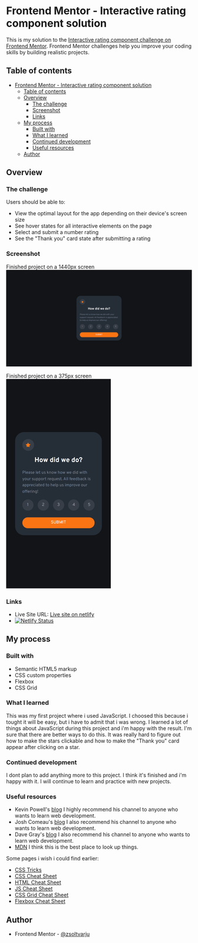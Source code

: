 # Frontend Mentor - Interactive rating component solution

This is my solution to the [Interactive rating component challenge on Frontend Mentor](https://www.frontendmentor.io/challenges/interactive-rating-component-koxpeBUmI). Frontend Mentor challenges help you improve your coding skills by building realistic projects. 

## Table of contents

- [Frontend Mentor - Interactive rating component solution](#frontend-mentor---interactive-rating-component-solution)
  - [Table of contents](#table-of-contents)
  - [Overview](#overview)
    - [The challenge](#the-challenge)
    - [Screenshot](#screenshot)
    - [Links](#links)
  - [My process](#my-process)
    - [Built with](#built-with)
    - [What I learned](#what-i-learned)
    - [Continued development](#continued-development)
    - [Useful resources](#useful-resources)
  - [Author](#author)


## Overview

### The challenge

Users should be able to:

- View the optimal layout for the app depending on their device's screen size
- See hover states for all interactive elements on the page
- Select and submit a number rating
- See the "Thank you" card state after submitting a rating

### Screenshot

Finished project on a 1440px screen
![Finished project on 1440px](solution/PC%20solution.png)

Finished project on a 375px screen
<br />
![Finished project on 375px](solution/Phone%20solution.png)

### Links

- Live Site URL: [Live site on netlify](http://127.0.0.1:5500/index.html)
- [![Netlify Status](https://api.netlify.com/api/v1/badges/fa56b805-d6ae-4386-84cf-deebde54582b/deploy-status)](https://app.netlify.com/sites/glittery-maamoul-e430b1/deploys)


## My process

### Built with

- Semantic HTML5 markup
- CSS custom properties
- Flexbox
- CSS Grid


### What I learned

This was my first project where i used JavaScript. I choosed this because i tought it will be easy, but i have to admit that i was wrong. I learned a lot of things about JavaScript during this project and i'm happy with the result. I'm sure that there are better ways to do this. It was really hard to figure out how to make the stars clickable and how to make the "Thank you" card appear after clicking on a star.


### Continued development

I dont plan to add anything more to this project. I think it's finished and i'm happy with it. I will continue to learn and practice with new projects.

### Useful resources

- Kevin Powell's  [blog](https://www.kevinpowell.co/) I highly recommend his channel to anyone who wants to learn web development.
- Josh Comeau's [blog](https://www.joshwcomeau.com/) I also recommend his channel to anyone who wants to learn web development.
- Dave Gray's [blog](https://daveceddia.com/) I also recommend his channel to anyone who wants to learn web development.
- [MDN](https://developer.mozilla.org/en-US/) I think this is the best place to look up things.

Some pages i wish i could find earlier:
- [CSS Tricks](https://css-tricks.com/)
- [CSS Cheat Sheet](https://htmlcheatsheet.com/css/)
- [HTML Cheat Sheet](https://htmlcheatsheet.com/)
- [JS Cheat Sheet](https://htmlcheatsheet.com/js/)
- [CSS Grid Cheat Sheet](https://grid.malven.co/)
- [Flexbox Cheat Sheet](https://flexbox.malven.co/)

## Author

- Frontend Mentor - [@zsoltvarju](https://www.frontendmentor.io/profile/zsoltvarju)

